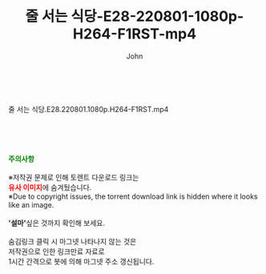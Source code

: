 ﻿---
layout: post
title:  "줄 서는 식당-E28-220801-1080p-H264-F1RST-mp4"
author: John
categories: [ 방송/음악 ]
tags: [  ]
image:  
description: "줄 서는 식당-E28-220801-1080p-H264-F1RST-mp4 torrent 정보 공유"
toc: true
toc_sticky: true
---

<br>
<div class="view-img">
<a class="view_image" href="https://torrentmobile59.com/bbs/view_image.php?fn=%2Fdata%2Ffile%2Fmusic%2F3659260999_fplPJgnK_18a879e32f474249588443db4a66814010d4a7dc.jpg" target="_blank"><img alt="" class="img-tag" content="https://torrentmobile59.com/data/file/music/3659260999_fplPJgnK_18a879e32f474249588443db4a66814010d4a7dc.jpg" itemprop="image" src="https://torrentmobile59.com/data/file/music/thumb-3659260999_fplPJgnK_18a879e32f474249588443db4a66814010d4a7dc_835x2212.jpg"/></a></div><div class="view-content" itemprop="description">
<p>줄 서는 식당.E28.220801.1080p.H264-F1RST.mp4<br/></p> </div>
    
<br><br><br>
<p data-ke-size="size16"><b><span style="color: green;">주의사항</span></b><br /><br />※저작권 문제로 인해 토렌트 다운로드 링크는<br /><b><span style="color: red;">유사 이미지</span></b>에 숨겨뒀습니다.<br />※Due to copyright issues, the torrent download link is hidden where it looks like an image.<br /><br /><b>'설마'</b>싶은 것까지 확인해 보세요.<br /><br />숨김링크 클릭 시 마그넷 나타나지 않는 것은<br />저작권으로 인한 링크만료 자료로<br />1시간 간격으로 봇에 의해 마그넷 주소 갱신됩니다.</p>
